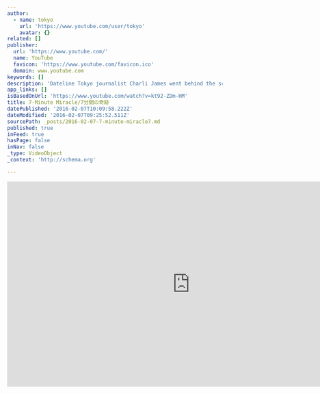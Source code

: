 ```yaml
---
author:
  - name: tokyo
    url: 'https://www.youtube.com/user/tokyo'
    avatar: {}
related: []
publisher:
  url: 'https://www.youtube.com/'
  name: YouTube
  favicon: 'https://www.youtube.com/favicon.ico'
  domain: www.youtube.com
keywords: []
description: 'Dateline Tokyo journalist Charli James went behind the scenes with the Shinkansen bullet train cleaning crew to film their "7-Minute Miracle" turnaround. 都の仕事で来日したアメリカ人のビデオ記者チャーリーさんが、東京で「すごい！面白い！」と感じたことを取材しました。 この動画は、新幹線がわずかな時間で清掃を終えて再び出発していく様子に関心を持ち、東京駅で撮影。迅速で正確な清掃により 快適な旅が実現されている様子を「７分間の奇跡」と題して制作されたものです。 Dateline Tokyo : http://www.metro.tokyo.jp/ENGLISH/ABOUT/DATELINE/dateline_index.htm'
app_links: []
isBasedOnUrl: 'https://www.youtube.com/watch?v=kt92-ZDm-HM'
title: 7-Minute Miracle/7分間の奇跡
datePublished: '2016-02-07T10:09:58.222Z'
dateModified: '2016-02-07T09:25:52.511Z'
sourcePath: _posts/2016-02-07-7-minute-miracle7.md
published: true
inFeed: true
hasPage: false
inNav: false
_type: VideoObject
_context: 'http://schema.org'

---
```

<iframe src="https://cdn.embedly.com/widgets/media.html?src=https%3A%2F%2Fwww.youtube.com%2Fembed%2Fkt92-ZDm-HM%3Ffeature%3Doembed&amp;url=https%3A%2F%2Fwww.youtube.com%2Fwatch%3Fv%3Dkt92-ZDm-HM&amp;image=https%3A%2F%2Fi.ytimg.com%2Fvi%2Fkt92-ZDm-HM%2Fhqdefault.jpg&amp;key=b7d04c9b404c499eba89ee7072e1c4f7&amp;type=text%2Fhtml&amp;schema=youtube" width="854" height="480" scrolling="no" frameborder="0" allowfullscreen="allowfullscreen" style=""></iframe>